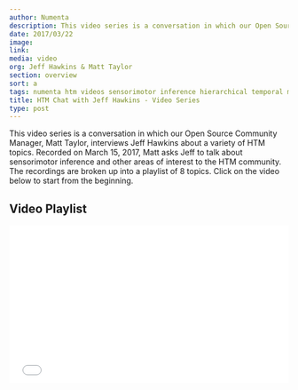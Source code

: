 ```yaml
---
author: Numenta
description: This video series is a conversation in which our Open Source Community Manager, Matt Taylor, interviews Jeff Hawkins about a variety of HTM topics. Recorded on March 15, 2017, Matt asks Jeff to talk about sensorimotor inference and other areas of interest to the HTM community.  The recordings are broken up into a playlist of 8 topics.  Click on the video below to start from the beginning.
date: 2017/03/22
image:
link:
media: video
org: Jeff Hawkins & Matt Taylor
section: overview
sort: a
tags: numenta htm videos sensorimotor inference hierarchical temporal memory brain machine intelligence jeff hawkins
title: HTM Chat with Jeff Hawkins - Video Series
type: post
---
```


This video series is a conversation in which our Open Source Community Manager,
Matt Taylor, interviews Jeff Hawkins about a variety of HTM topics.
Recorded on March 15, 2017, Matt asks Jeff to talk about sensorimotor inference
and other areas of interest to the HTM community.  The recordings are broken up
into a playlist of 8 topics. Click on the video below to start from the beginning.


## Video Playlist

<div class="video-container media-border">
  <iframe width="504" height="284" src="//www.youtube.com/embed/videoseries?list=PL3yXMgtrZmDrlePl0jUIZWKwQwUgOfxA-" frameborder="0" allowfullscreen></iframe>
</div>

